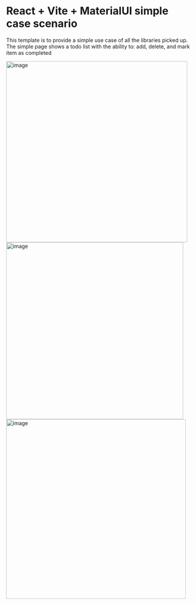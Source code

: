 # React + Vite + MaterialUI simple case scenario

This template is to provide a simple use case of all the libraries picked up. 
The simple page shows a todo list with the ability to: add, delete, and mark item as completed

<img width="486" alt="image" src="https://github.com/ValerieVichi/ed-react-materialUI/assets/127167123/b65ba9a5-6ceb-492c-a653-b6290d834eef">

<img width="475" alt="image" src="https://github.com/ValerieVichi/ed-react-materialUI/assets/127167123/d7fa3475-a175-4d06-b96b-7b671a9b0f73">

<img width="482" alt="image" src="https://github.com/ValerieVichi/ed-react-materialUI/assets/127167123/07d50296-2d03-4210-a026-9c02be216d2c">




